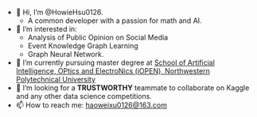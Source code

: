 - 👋 Hi, I’m @HowieHsu0126.
  - A common developer with a passion for math and AI.
- 👀 I’m interested in: 
  - Analysis of Public Opinion on Social Media
  - Event Knowledge Graph Learning
  - Graph Neural Network.
- 🌱 I’m currently pursuing master degree at [School of Artificial Intelligence, OPtics and ElectroNics (iOPEN), Northwestern Polytechnical University](https://iopen.nwpu.edu.cn)
- 💞️ I’m looking for a **TRUSTWORTHY** teammate to collaborate on Kaggle and any other data science competitions.
- 📫 How to reach me: haoweixu0126@163.com

<!---
HowieHsu0126/HowieHsu0126 is a ✨ special ✨ repository because its `README.md` (this file) appears on your GitHub profile.
You can click the Preview link to take a look at your changes.
--->
